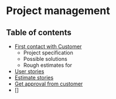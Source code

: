 # Project management

## Table of contents 

* [First contact with Customer](first-contact-with-customer)
  * Project specification
  * Possible solutions
  * Rough estimates for 
* [User stories](user-stories)
* [Estimate stories](estimate-stories)
* [Get approval from customer](get-approval-from-customer)
* []